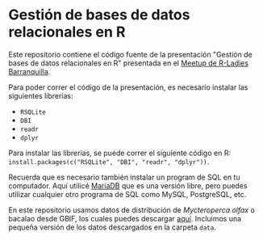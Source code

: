 # Gestión de bases de datos relacionales en R
Este repositorio contiene el código fuente de la presentación "Gestión de bases de datos relacionales en R" presentada en el [Meetup de R-Ladies Barranquilla](https://www.meetup.com/es-ES/rladies-barranquilla/events/302078872/).

Para poder correr el código de la presentación, es necesario instalar las siguientes librerías:  
- `RSQLite`  
- `DBI`  
- `readr`
- `dplyr`

Para instalar las librerías, se puede correr el siguiente código en R: 
`install.packages(c("RSQLite", "DBI", "readr", "dplyr"))`.

Recuerda que es necesario también instalar un program de SQL en tu computador. Aquí utilicé [MariaDB](https://mariadb.org/download/?t=mariadb&p=mariadb&r=11.4.2&os=windows&cpu=x86_64&pkg=msi&mirror=realworldgroup) que es una versión libre, pero puedes utilizar cualquier otro programa de SQL como MySQL, PostgreSQL, etc.

En este repositorio usamos datos de distribución de *Mycteroperca olfax* o bacalao desde GBIF, los cuales puedes descargar [aquí](https://doi.org/10.15468/dl.wychnv). Incluimos una pequeña versión de los datos descargados en la carpeta `data`.